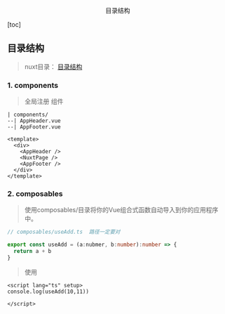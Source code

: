 <center>目录结构</center>





[toc]







## 目录结构

> nuxt目录： [目录结构](https://nuxt.com.cn/docs/guide)





### 1. components

> 全局注册 组件

```vue
| components/
--| AppHeader.vue
--| AppFooter.vue
```

```vue
<template>
  <div>
    <AppHeader />
    <NuxtPage />
    <AppFooter />
  </div>
</template>
```





### 2. composables

> 使用composables/目录将你的Vue组合式函数自动导入到你的应用程序中。

```ts
// composables/useAdd.ts  路径一定要对

export const useAdd = (a:nubmer, b:number):number => {
  return a + b
}
```

> 使用

```vue
<script lang="ts" setup>
console.log(useAdd(10,11))

</script>
```





